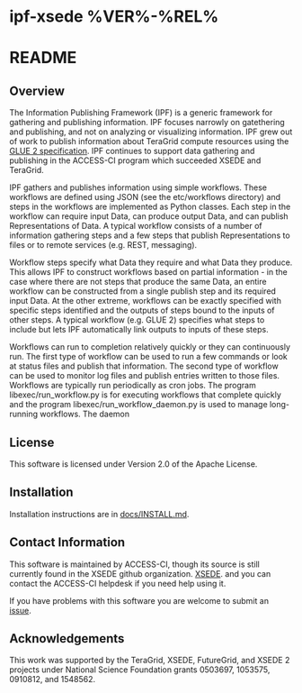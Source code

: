 
# ipf-xsede %VER%-%REL%
# README
## Overview

The Information Publishing Framework (IPF) is a generic framework for gathering and publishing information. IPF
focuses narrowly on gatethering and publishing, and not on analyzing or visualizing information. IPF grew out of
work to publish information about TeraGrid compute resources using the
[GLUE 2 specification](http://www.ogf.org/documents/GFD.147.pdf). IPF continues to support data gathering and
publishing in the ACCESS-CI program which succeeded XSEDE and TeraGrid.

IPF gathers and publishes information using simple workflows. These workflows are defined using JSON (see the
etc/workflows directory) and steps in the workflows are implemented as Python classes. Each step in the
workflow can require input Data, can produce output Data, and can publish Representations of Data. A typical
workflow consists of a number of information gathering steps and a few steps that publish Representations to
files or to remote services (e.g. REST, messaging).

Workflow steps specify what Data they require and what Data they produce. This allows IPF to construct
workflows based on partial information - in the case where there are not steps that produce the same Data, an
entire workflow can be constructed from a single publish step and its required input Data. At the other
extreme, workflows can be exactly specified with specific steps identified and the outputs of steps bound to
the inputs of other steps. A typical workflow (e.g. GLUE 2) specifies what steps to include but lets IPF
automatically link outputs to inputs of these steps.

Workflows can run to completion relatively quickly or they can continuously run. The first type of workflow
can be used to run a few commands or look at status files and publish that information. The second type of
workflow can be used to monitor log files and publish entries written to those files. Workflows are typically
run periodically as cron jobs. The program libexec/run_workflow.py is for executing workflows that complete
quickly and the program libexec/run_workflow_daemon.py is used to manage long-running workflows. The daemon

## License

This software is licensed under Version 2.0 of the Apache License.

## Installation

Installation instructions are in [docs/INSTALL.md](docs/INSTALL.md).

## Contact Information

This software is maintained by ACCESS-CI, though its source is still currently found in the XSEDE github organization. [XSEDE](https://www.github.com/XSEDE).  and you can contact the ACCESS-CI helpdesk if you need help using it. 

If you have problems with this software you are welcome to submit an [issue](https://github.com/XSEDE/ipf/issues).

## Acknowledgements

This work was supported by the TeraGrid, XSEDE, FutureGrid, and XSEDE 2 projects under National Science Foundation
grants 0503697, 1053575, 0910812, and 1548562.
